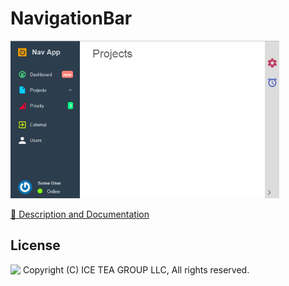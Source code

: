 NavigationBar
====

<img src="../Support/Images/NavigationBar.png" height="252">

[📙 Description and Documentation](https://docs.wisej.com/extensions/extensions/navigationbar)

License
-------
<img src="http://iceteagroup.com/wp-content/uploads/2017/01/Square-64x64-trasp.png" height="20" align="top"> Copyright (C) ICE TEA GROUP LLC, All rights reserved.
